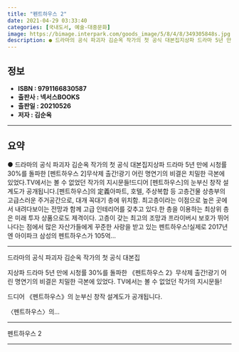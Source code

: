 ```yaml
---
title: "펜트하우스 2"
date: 2021-04-29 03:33:40
categories: [국내도서, 예술-대중문화]
image: https://bimage.interpark.com/goods_image/5/8/4/8/349305848s.jpg
description: ● 드라마의 공식 파괴자 김순옥 작가의 첫 공식 대본집지상파 드라마 5년 만에 시청률 30%를 돌파한 [펜트하우스 2]무삭제 출간!광기 어린 명연기의 비결은 치밀한 극본에 있었다.TV에서는 볼 수 없었던 작가의 지시문들!드디어 [펜트하우스]의 눈부신 창작 설계도가 공개됩니다.[펜트하우
---
```


## **정보**

- **ISBN : 9791166830587**
- **출판사 : 넥서스BOOKS**
- **출판일 : 20210526**
- **저자 : 김순옥**

------



## **요약**

●  드라마의 공식 파괴자 김순옥 작가의 첫 공식 대본집지상파 드라마 5년 만에 시청률 30%를 돌파한 [펜트하우스 2]무삭제 출간!광기 어린 명연기의 비결은 치밀한 극본에 있었다.TV에서는 볼 수 없었던 작가의 지시문들!드디어 [펜트하우스]의 눈부신 창작 설계도가 공개됩니다.[펜트하우스]의 定義아파트, 호텔, 주상복합 등 고층건물 상층부의 고급스러운 주거공간으로, 대개 꼭대기 층에 위치함. 최고층이라는 이점으로 높은 곳에서 내려다보이는 전망과 함께 고급 인테리어를 갖추고 있다.한 층을 이용하는 최상위 층은 미래 투자 상품으로도 제격이다. 고층이 갖는 최고의 조망과 프라이버시 보호가 뛰어나다는 점에서 많은 자산가들에게 꾸준한 사랑을 받고 있는 펜트하우스!실제로 2017년엔 아이파크 삼성의 펜트하우스가 105억...

------

드라마의 공식 파괴자 김순옥 작가의 첫 공식 대본집

지상파 드라마 5년 만에 시청률 30%를 돌파한 《펜트하우스 2》무삭제 출간!광기 어린 명연기의 비결은 치밀한 극본에 있었다.
TV에서는 볼 수 없었던 작가의 지시문들!

드디어 《펜트하우스》의 눈부신 창작 설계도가 공개됩니다.

〈펜트하우스〉의... 

------


펜트하우스 2 

------


